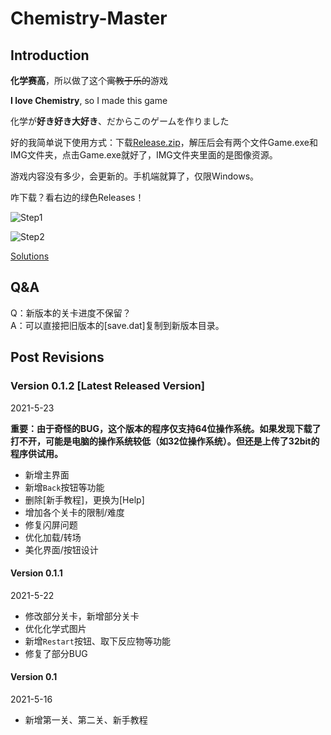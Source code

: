 # Chemistry-Master

## Introduction

**化学赛高**，所以做了这个~~寓教于乐的~~游戏

**I love Chemistry**, so I made this game

化学が**好き好き大好き**、だからこのゲームを作りました

好的我简单说下使用方式：下载[Release.zip](Release.zip)，解压后会有两个文件Game.exe和IMG文件夹，点击Game.exe就好了，IMG文件夹里面的是图像资源。

游戏内容没有多少，会更新的。手机端就算了，仅限Windows。

咋下载？看右边的绿色Releases！

![Step1](https://cdn.luogu.com.cn/upload/image_hosting/d43d9jfi.png)

![Step2](https://cdn.luogu.com.cn/upload/image_hosting/1e6jsiyf.png)

[Solutions](Solutions.md)

## Q&A

Q：新版本的关卡进度不保留？\
A：可以直接把旧版本的[save.dat]复制到新版本目录。

## Post Revisions

### Version 0.1.2 [Latest Released Version]

2021-5-23

**重要：由于奇怪的BUG，这个版本的程序仅支持64位操作系统。如果发现下载了打不开，可能是电脑的操作系统较低（如32位操作系统）。但还是上传了32bit的程序供试用。**

- 新增主界面
- 新增`Back`按钮等功能
- 删除[新手教程]，更换为[Help]
- 增加各个关卡的限制/难度
- 修复闪屏问题
- 优化加载/转场
- 美化界面/按钮设计

#### Version 0.1.1

2021-5-22

- 修改部分关卡，新增部分关卡
- 优化化学式图片
- 新增`Restart`按钮、取下反应物等功能
- 修复了部分BUG

#### Version 0.1

2021-5-16

- 新增第一关、第二关、新手教程
